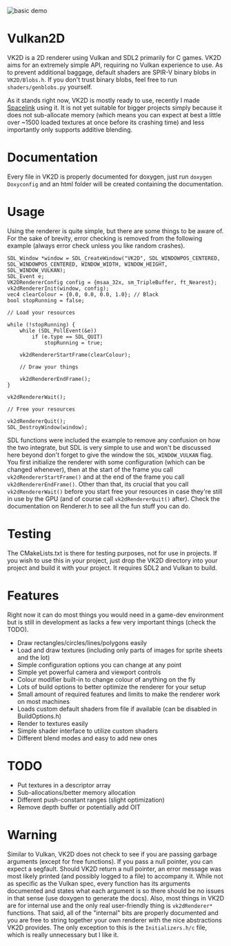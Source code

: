 ![basic demo](https://i.imgur.com/InP0Sou.gif)

Vulkan2D
========
VK2D is a 2D renderer using Vulkan and SDL2 primarily for C games. VK2D aims for an extremely
simple API, requiring no Vulkan experience to use. As to prevent additional baggage, default 
shaders are SPIR-V binary blobs in `VK2D/Blobs.h`. If you don't trust binary blobs, feel free
to run `shaders/genblobs.py` yourself.

As it stands right now, VK2D is mostly ready to use, recently I made [Spacelink](https://github.com/PaoloMazzon/Spacelink)
using it. It is not yet suitable for bigger projects simply because it does not sub-allocate
memory (which means you can expect at best a little over ~1500 loaded textures at once before
its crashing time) and less importantly only supports additive blending.

Documentation
=============
Every file in VK2D is properly documented for doxygen, just run `doxygen Doxyconfig` and an html
folder will be created containing the documentation.

Usage
=====
Using the renderer is quite simple, but there are some things to be aware of. For the sake
of brevity, error checking is removed from the following example (always error check unless
you like random crashes).

    SDL_Window *window = SDL_CreateWindow("VK2D", SDL_WINDOWPOS_CENTERED, SDL_WINDOWPOS_CENTERED, WINDOW_WIDTH, WINDOW_HEIGHT, SDL_WINDOW_VULKAN);
   	SDL_Event e;
   	VK2DRendererConfig config = {msaa_32x, sm_TripleBuffer, ft_Nearest};
    vk2dRendererInit(window, config);
    vec4 clearColour = {0.0, 0.0, 0.0, 1.0}; // Black
    bool stopRunning = false;
    
    // Load your resources
    
   	while (!stopRunning) {
   		while (SDL_PollEvent(&e))
   			if (e.type == SDL_QUIT)
   				stopRunning = true;
    
   		vk2dRendererStartFrame(clearColour);
   		
   		// Draw your things
   		
   		vk2dRendererEndFrame();
   	}
    
   	vk2dRendererWait();
   	
   	// Free your resources
   	
   	vk2dRendererQuit();
   	SDL_DestroyWindow(window);

SDL functions were included the example to remove any confusion on how the two integrate, but
SDL is very simple to use and won't be discussed here beyond don't forget to give the window the
`SDL_WINDOW_VULKAN` flag. You first initialize the renderer with some configuration (which can
be changed whenever), then at the start of the frame you call `vk2dRendererStartFrame()` and at
the end of the frame you call `vk2dRendererEndFrame()`. Other than that, its crucial that you
call `vk2dRendererWait()` before you start free your resources in case they're still in use by
the GPU (and of course call `vk2dRendererQuit()` after). Check the documentation on Renderer.h
to see all the fun stuff you can do.

Testing
=======
The CMakeLists.txt is there for testing purposes, not for use in projects. If you
wish to use this in your project, just drop the VK2D directory into your project
and build it with your project. It requires SDL2 and Vulkan to build.

Features
========
Right now it can do most things you would need in a game-dev environment but is still
in development as lacks a few very important things (check the TODO).

 + Draw rectangles/circles/lines/polygons easily
 + Load and draw textures (including only parts of images for sprite sheets and the lot)
 + Simple configuration options you can change at any point
 + Simple yet powerful camera and viewport controls
 + Colour modifier built-in to change colour of anything on the fly
 + Lots of build options to better optimize the renderer for your setup
 + Small amount of required features and limits to make the renderer work on most machines
 + Loads custom default shaders from file if available (can be disabled in BuildOptions.h)
 + Render to textures easily
 + Simple shader interface to utilize custom shaders
 + Different blend modes and easy to add new ones

TODO
====

 + Put textures in a descriptor array
 + Sub-allocations/better memory allocation
 + Different push-constant ranges (slight optimization)
 + Remove depth buffer or potentially add OIT

Warning
=======
Similar to Vulkan, VK2D does not check to see if you are passing garbage arguments (except for 
free functions). If you pass a null pointer, you can expect a segfault. Should VK2D return a null
pointer, an error message was most likely printed (and possibly logged to a file) to accompany it.
While not as specific as the Vulkan spec, every function has its arguments documented and states 
what each argument is so there should be no issues in that sense (use doxygen to generate the docs).
Also, most things in VK2D are for  internal use and the only real user-friendly thing is `vk2dRenderer*`
functions. That said, all of the "internal" bits are properly documented and you are free to string
together your own renderer with the nice abstractions VK2D provides. The only exception to this is the
`Initializers.h/c` file, which is really unnecessary but I like it.